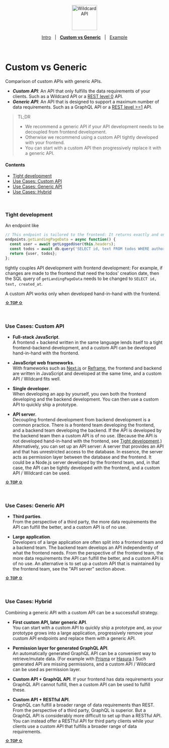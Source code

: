<!---






    WARNING, READ THIS.
    This is a computed file. Do not edit.
    Edit `/docs/custom-vs-generic.template.md` instead.












    WARNING, READ THIS.
    This is a computed file. Do not edit.
    Edit `/docs/custom-vs-generic.template.md` instead.












    WARNING, READ THIS.
    This is a computed file. Do not edit.
    Edit `/docs/custom-vs-generic.template.md` instead.












    WARNING, READ THIS.
    This is a computed file. Do not edit.
    Edit `/docs/custom-vs-generic.template.md` instead.












    WARNING, READ THIS.
    This is a computed file. Do not edit.
    Edit `/docs/custom-vs-generic.template.md` instead.






-->
<p align="center">
  <a href="/../../#readme">
    <img src="https://github.com/brillout/wildcard-api/raw/master/docs/images/logo-with-text.svg?sanitize=true" height=80 alt="Wildcard API"/>
  </a>
</p>
<p align='center'><a href="/../../#readme">Intro</a> &nbsp; | &nbsp; <a href="/docs/custom-vs-generic.md#readme"><b>Custom vs Generic</b></a> &nbsp; | &nbsp; <a href="/example/#readme">Example</a></p>
&nbsp;

# Custom vs Generic

Comparison of custom APIs with generic APIs.

- **_Custom API_**:
  An API that only fulfills the data requirements of your clients.
  Such as
  a Wildcard API or
  a [REST level 0](https://martinfowler.com/articles/richardsonMaturityModel.html#level0) API.
- **_Generic API_**:
  An API that is designed to support a maximum number of data requirements.
  Such as
  a GraphQL API or
  a [REST level >=1](https://martinfowler.com/articles/richardsonMaturityModel.html#level1) API.

> TL;DR
>  - We recommend a generic API if your API development needs to be decoupled from frontend development.
>  - Otherwise we recommend using a custom API tightly developed with your frontend.
>  - You can start with a custom API then progressively replace it with a generic API.

#### Contents

 - [Tight development](#tight-development)
 - [Use Cases: Custom API](#use-cases-custom-api)
 - [Use Cases: Generic API](#use-cases-generic-api)
 - [Use Cases: Hybrid](#use-cases-hybrid)


<br/>


### Tight development

An endpoint like

~~~js
// This endpoint is tailored to the frontend: It returns exactly and only what the landing page needs
endpoints.getLandingPageData = async function() {
  const user = await getLoggedUser(this.headers);
  const todos = await db.query('SELECT id, text FROM todos WHERE authorId = ${user.id};');
  return {user, todos};
};
~~~

tightly couples API development with frontend development:
For example,
if changes are made to the frontend that need the todos' creation date,
then the SQL query of `getLandingPageData` needs to be changed to `SELECT id, text, created_at`.

A custom API works only when developed hand-in-hand with the frontend.

<b><sub><a href="#contents">&#8679; TOP  &#8679;</a></sub></b>
<br/>
<br/>
<br/>






### Use Cases: Custom API

- **Full-stack JavaScript**.
  <br/>
  A frontend + backend written in the same language
  lends itself to a tight frontend-backend development,
  and a custom API can be developed hand-in-hand with the frontend.

- **JavaScript web frameworks**.
  <br/>
  With frameworks such as
  [Next.js](https://github.com/zeit/next.js#readme)
  or
  [Reframe](https://github.com/reframejs/reframe#readme),
  the frontend and backend are written in JavaScript and developed at the same time,
  and a custom API / Wildcard fits well.

- **Single developer**.
  <br/>
  When developing an app by yourself,
  you own both the frontend developing and the backend development.
  You can then use a custom API to quickly ship a prototype.

- **API server**.
  <br/>
  Decoupling frontend development from backend development
  is a common practice.
  There is a frontend team developing the frontend,
  and a backend team developing the backend.
  If the API is developed by the backend team then a custom API is of no use.
  (Because the API is not developed hand-in-hand with the frontend, see [Tight development](#tight-development).)
  Alternatively, you can set up an API server:
  A server that provides an API and that has unrestricted access to the database.
  In essence, the server acts as permission layer between the database and the frontend.
  It could be a Node.js server developed by the frontend team,
  and,
  in that case,
  the API can be tightly developed with the frontend,
  and a custom API / Wildcard can be used.

<b><sub><a href="#contents">&#8679; TOP  &#8679;</a></sub></b>
<br/>
<br/>
<br/>







### Use Cases: Generic API

- **Third parties**.
  <br/>
  From the perspective of a third party,
  the more data requirements the API can fulfill the better,
  and a custom API is of no use.

- **Large application**.
  <br/>
  Developers of a large application are often split into a frontend team and a backend team.
  The backend team develops an API independently of what the frontend needs.
  From the perspective of the frontend team,
  the more data requirements the API can fulfill the better,
  and a custom API is of no use.
  An alternative is to set up a custom API that is maintained by the frontend team,
  see the "API server" section above.

<b><sub><a href="#contents">&#8679; TOP  &#8679;</a></sub></b>
<br/>
<br/>
<br/>








### Use Cases: Hybrid

Combining a generic API with a custom API can be a successfull strategy.

- **First custom API, later generic API**.
  <br/>
  You can start with a custom API to quickly ship a prototype
  and,
  as your prototype grows into a large application,
  progressively remove your custom API endpoints and replace them with a generic API.

- **Permission layer for generated GraphQL API**.
  <br/>
  An automatically generated GraphQL API
  can be a convenient way to retrieve/mutate data.
  (For example with [Prisma](https://github.com/prisma/prisma) or [Hasura](https://github.com/hasura/graphql-engine).)
  Such generated API are missing permissions,
  and a custom API / Wildcard can be used as permission layer.

- **Custom API + GraphQL API**.
  If your frontend has data requirements your GraphQL API cannot fulfill,
  then a custom API can be used to fulfill these.

- **Custom API + RESTful API**.
  <br/>
  GraphQL can fulfill a broader range of data requirements than REST.
  From the perspective of a third party,
  GraphQL is superior.
  But a GraphQL API is considerably more difficult to set up than a RESTful API.
  You can instead offer a RESTful API for third party clients
  while your clients use
  a custom API that fulfills a broader range of data requirements.

<b><sub><a href="#contents">&#8679; TOP  &#8679;</a></sub></b>
<br/>
<br/>
<br/>

<!---






    WARNING, READ THIS.
    This is a computed file. Do not edit.
    Edit `/docs/custom-vs-generic.template.md` instead.












    WARNING, READ THIS.
    This is a computed file. Do not edit.
    Edit `/docs/custom-vs-generic.template.md` instead.












    WARNING, READ THIS.
    This is a computed file. Do not edit.
    Edit `/docs/custom-vs-generic.template.md` instead.












    WARNING, READ THIS.
    This is a computed file. Do not edit.
    Edit `/docs/custom-vs-generic.template.md` instead.












    WARNING, READ THIS.
    This is a computed file. Do not edit.
    Edit `/docs/custom-vs-generic.template.md` instead.






-->
